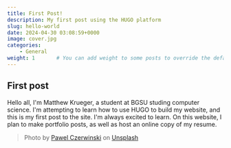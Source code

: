 ```yaml
---
title: First Post!
description: My first post using the HUGO platform
slug: hello-world
date: 2024-04-30 03:08:59+0000
image: cover.jpg
categories:
    - General
weight: 1       # You can add weight to some posts to override the default sorting (date descending)
---
```



## First post
Hello all, I'm Matthew Krueger, a student at BGSU studing computer science.
I'm attempting to learn how to use HUGO to build my website, and this is my
first post to the site. I'm always excited to learn. On this website, I plan
to make portfolio posts, as well as host an online copy of my resume.

> Photo by [Pawel Czerwinski](https://unsplash.com/@pawel_czerwinski) on [Unsplash](https://unsplash.com/)
